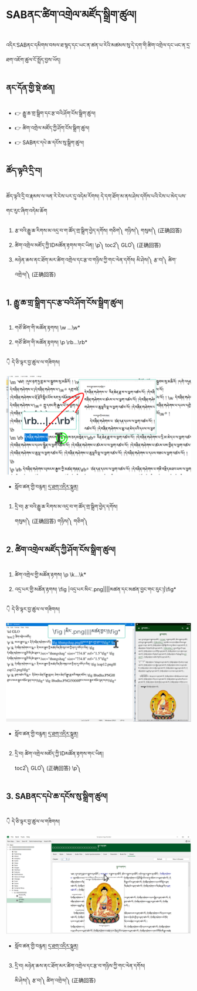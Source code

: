 # SABནང་ཚིག་འགྲེལ་མཛོད་སྒྲིག་ཚུལ།

འདིར་SABནང་དམིགས་བསལ་ཐ་སྙད་དང་ཡང་ན་ཚན་པ་རེའི་མཚམས་སུ་དེ་དག་གི་ཚིག་འགྲེལ་དང་ཡང་ན་དྲ་ཐག་འཇོག་ཚུལ་ངོ་སྤྲོད་བྱས་ཡོད།

## ནང་དོན་གྱི་སྡེ་ཚན།

- 👉 རྒྱུ་ཆ་གྲ་སྒྲིག་དང་རྩ་བའི་ཤོག་ངོས་སྒྲིག་ཚུལ།
- 👉 ཚིག་འགྲེལ་མཛོད་ཀྱི་ཤོག་ངོས་སྒྲིག་ཚུལ།
- 👉 SABནང་དཔེ་ཆ་དངོས་སུ་སྒྲིག་ཚུལ།

## ཚོད་ལྟའི་དྲི་བ།

ཚོད་ལྟའི་དྲི་བ་རྣམས་ལ་ལན་རེ་ངེས་པར་དུ་འདེམ་རོགས། དེ་དག་ཐོག་མ་ནས་ཤེས་དགོས་པའི་ངེས་པ་མེད་པས་གང་རུང་ཞིག་འདེམ་ཆོག

1. རྩ་བའི་རྒྱུ་ཆ་རིགས་མ་འདྲ་བ་ག་ཚོད་གྲ་སྒྲིག་བྱེད་དགོས། གཅིག༽ གཉིས།༽ གསུམ།༽ (正确回答)
2. ཚིག་འགྲེལ་མཛོད་ཀྱི་IDམཚོན་རྟགས་གང་ཡིན། \p༽ toc2༽ GLO༽ (正确回答)
3. མཉེན་ཆས་ནང་ཐོག་མར་ཚིག་འགྲེལ་དང་རྩ་བ་གཉིས་ཀྱི་གང་ལེན་དགོས། མི་ཤེས།༽ རྩ་བ།༽ ཚིག་འགྲེལ།༽ (正确回答)

## 1. རྒྱུ་ཆ་གྲ་སྒྲིག་དང་རྩ་བའི་ཤོག་ངོས་སྒྲིག་ཚུལ།

1. གཙོ་ཚིག་གི་མཚོན་རྟགས། \w …\w*
2. གཙོ་ཚིག་གི་མཚོན་རྟགས། \p \rb...\rb*

👇 དེ་ཅི་ལྟར་བྱ་ཚུལ་ལ་གཟིགས།

![800](images/000001.png)


- སློབ་ཚན་གྱི་བརྙན། [དྲ་ཐག་འདིར་སྣུན།](https://drive.google.com/file/d/1j-VwLei0yFCuTpxJub0maTA6DUelPRTK/view?usp=sharing)


1. དྲི་བ། རྩ་བའི་རྒྱུ་ཆ་རིགས་མ་འདྲ་བ་ག་ཚོད་གྲ་སྒྲིག་བྱེད་དགོས།  
གསུམ།༽ (正确回答) གཉིས།༽ གཅིག༽

## 2. ཚིག་འགྲེལ་མཛོད་ཀྱི་ཤོག་ངོས་སྒྲིག་ཚུལ།

1. ཚིག་འགྲེལ་གྱི་མཚོན་རྟགས། \p \k...\k*
2. འདྲ་པར་གྱི་མཚོན་རྟགས། \fig |འདྲ་པར་མིང་.png||||མཚན་དང་མཚན་བྱང་གང་རུང་།|\fig*

👇 དེ་ཅི་ལྟར་བྱ་ཚུལ་ལ་གཟིགས།

![800](images/000002.png)


- སློབ་ཚན་གྱི་བརྙན། [དྲ་ཐག་འདིར་སྣུན།](https://drive.google.com/file/d/11ShAo--raylyODFtkKcIgVUTqKVRtnjQ/view?usp=sharing)


2. དྲི་བ། ཚིག་འགྲེལ་མཛོད་ཀྱི་IDམཚོན་རྟགས་གང་ཡིན།  
toc2༽ GLO༽ (正确回答) \p༽

## 3. SABནང་དཔེ་ཆ་དངོས་སུ་སྒྲིག་ཚུལ།

👇 དེ་ཅི་ལྟར་བྱ་ཚུལ་ལ་གཟིགས།

![800](images/000003.png)
 

- སློབ་ཚན་གྱི་བརྙན། [དྲ་ཐག་འདིར་སྣུན།](https://drive.google.com/file/d/12JKrbpQ_DN-Cq7LsWhFIXdQ90g-JZjMR/view?usp=sharing)


3. དྲི་བ། མཉེན་ཆས་ནང་ཐོག་མར་ཚིག་འགྲེལ་དང་རྩ་བ་གཉིས་ཀྱི་གང་ལེན་དགོས།  
མི་ཤེས།༽ རྩ་བ།༽ ཚིག་འགྲེལ།༽ (正确回答)
